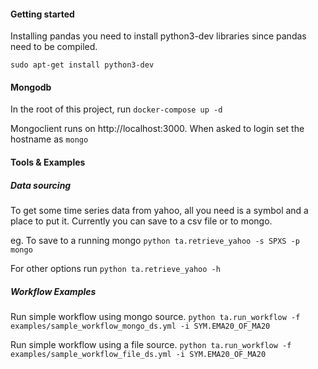 #### Getting started
Installing pandas you need to install python3-dev libraries since pandas need to be compiled. 

`sudo apt-get install python3-dev`

#### Mongodb
In the root of this project, run `docker-compose up -d`

Mongoclient runs on http://localhost:3000. When asked to login set the hostname as `mongo`

#### Tools & Examples

##### Data sourcing
To get some time series data from yahoo, all you need is a symbol and a place to put it. Currently you can save to a csv file
or to mongo.

eg. To save to a running mongo
`python ta.retrieve_yahoo -s SPXS -p mongo`

For other options run
`python ta.retrieve_yahoo -h`

##### Workflow Examples

Run simple workflow using mongo source.
`python ta.run_workflow -f examples/sample_workflow_mongo_ds.yml -i SYM.EMA20_OF_MA20`

Run simple workflow using a file source.
`python ta.run_workflow -f examples/sample_workflow_file_ds.yml -i SYM.EMA20_OF_MA20`
